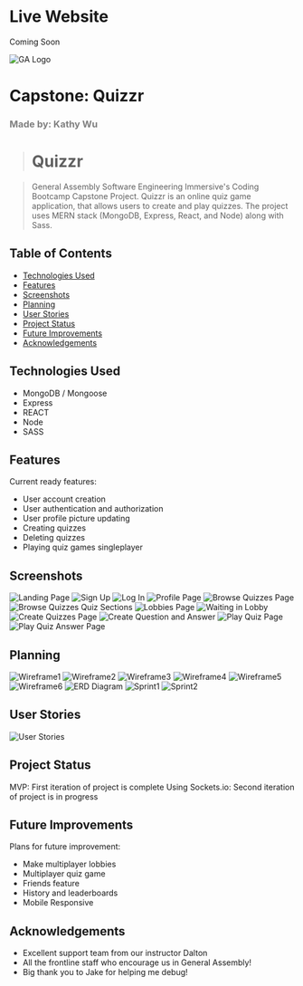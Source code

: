 # Live Website

Coming Soon

![GA Logo](https://ga-dash.s3.amazonaws.com/production/assets/logo-9f88ae6c9c3871690e33280fcf557f33.png)

# Capstone: Quizzr

### <font color="gray">Made by: Kathy Wu </font>

> # Quizzr

> General Assembly Software Engineering Immersive's Coding Bootcamp Capstone Project. Quizzr is an online quiz game application, that allows users to create and play quizzes.
> The project uses MERN stack (MongoDB, Express, React, and Node) along with Sass.

## Table of Contents

- [Technologies Used](#technologies-used)
- [Features](#features)
- [Screenshots](#screenshots)
- [Planning](#planning)
- [User Stories](#user-stories)
- [Project Status](#project-status)
- [Future Improvements](#future-improvements)
- [Acknowledgements](#acknowledgements)

## Technologies Used

- MongoDB / Mongoose
- Express
- REACT
- Node
- SASS

## Features

Current ready features:

- User account creation
- User authentication and authorization
- User profile picture updating
- Creating quizzes
- Deleting quizzes
- Playing quiz games singleplayer

## Screenshots

![Landing Page](./images/website_images/quizzr0.png)
![Sign Up](./images/website_images/quizzr1.png)
![Log In](./images/website_images/quizzr1_1.png)
![Profile Page](./images/website_images/quizzr2.png)
![Browse Quizzes Page](./images/website_images/quizzr3.png)
![Browse Quizzes Quiz Sections](./images/website_images/quizzr4.png)
![Lobbies Page](./images/website_images/quizzr5.png)
![Waiting in Lobby](./images/website_images/quizzr6.png)
![Create Quizzes Page](./images/website_images/quizzr7.png)
![Create Question and Answer](./images/website_images/quizzr8.png)
![Play Quiz Page](./images/website_images/quizzr9.png)
![Play Quiz Answer Page](./images/website_images/quizzr11.png)

## Planning

![Wireframe1](./images/website_images/planning2.png)
![Wireframe2](./images/website_images/planning3.png)
![Wireframe3](./images/website_images/planning4.png)
![Wireframe4](./images/website_images/planning5.png)
![Wireframe5](./images/website_images/planning6.png)
![Wireframe6](./images/website_images/planning7.png)
![ERD Diagram](./images/website_images/planning8.png)
![Sprint1](./images/website_images/planning9.png)
![Sprint2](./images/website_images/planning10.png)

## User Stories

![User Stories](./images/website_images/planning1.png)

## Project Status

MVP: First iteration of project is complete
Using Sockets.io: Second iteration of project is in progress

## Future Improvements

Plans for future improvement:

- Make multiplayer lobbies
- Multiplayer quiz game
- Friends feature
- History and leaderboards
- Mobile Responsive

## Acknowledgements

- Excellent support team from our instructor Dalton
- All the frontline staff who encourage us in General Assembly!
- Big thank you to Jake for helping me debug!
